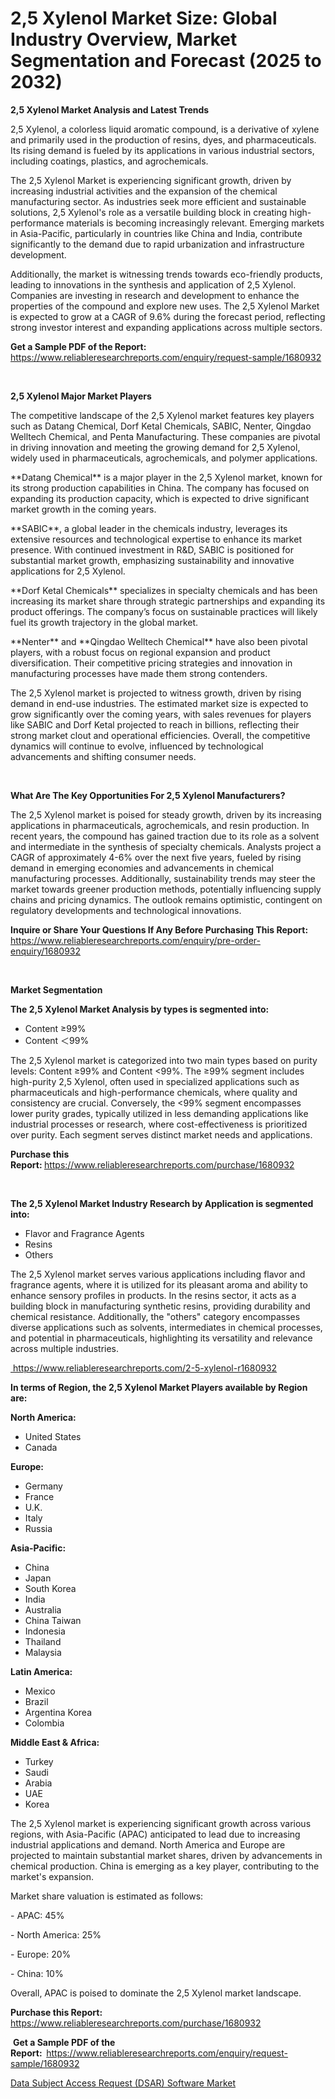 <p><h1>2,5 Xylenol Market Size: Global Industry Overview, Market Segmentation and Forecast (2025 to 2032)</h1></p><p><strong>2,5 Xylenol Market Analysis and Latest Trends</strong></p>
<p><p>2,5 Xylenol, a colorless liquid aromatic compound, is a derivative of xylene and primarily used in the production of resins, dyes, and pharmaceuticals. Its rising demand is fueled by its applications in various industrial sectors, including coatings, plastics, and agrochemicals.</p><p>The 2,5 Xylenol Market is experiencing significant growth, driven by increasing industrial activities and the expansion of the chemical manufacturing sector. As industries seek more efficient and sustainable solutions, 2,5 Xylenol's role as a versatile building block in creating high-performance materials is becoming increasingly relevant. Emerging markets in Asia-Pacific, particularly in countries like China and India, contribute significantly to the demand due to rapid urbanization and infrastructure development.</p><p>Additionally, the market is witnessing trends towards eco-friendly products, leading to innovations in the synthesis and application of 2,5 Xylenol. Companies are investing in research and development to enhance the properties of the compound and explore new uses. The 2,5 Xylenol Market is expected to grow at a CAGR of 9.6% during the forecast period, reflecting strong investor interest and expanding applications across multiple sectors.</p></p>
<p><strong>Get a Sample PDF of the Report:&nbsp;</strong> <a href="https://www.reliableresearchreports.com/enquiry/request-sample/1680932?utm_campaign=2201&utm_medium=2&utm_source=Github&utm_content=ia&utm_term=24032025&utm_id=25-xylenol">https://www.reliableresearchreports.com/enquiry/request-sample/1680932</a></p>
<p>&nbsp;</p>
<p><strong>2,5 Xylenol Major Market Players</strong></p>
<p><p>The competitive landscape of the 2,5 Xylenol market features key players such as Datang Chemical, Dorf Ketal Chemicals, SABIC, Nenter, Qingdao Welltech Chemical, and Penta Manufacturing. These companies are pivotal in driving innovation and meeting the growing demand for 2,5 Xylenol, widely used in pharmaceuticals, agrochemicals, and polymer applications.</p><p>**Datang Chemical** is a major player in the 2,5 Xylenol market, known for its strong production capabilities in China. The company has focused on expanding its production capacity, which is expected to drive significant market growth in the coming years. </p><p>**SABIC**, a global leader in the chemicals industry, leverages its extensive resources and technological expertise to enhance its market presence. With continued investment in R&D, SABIC is positioned for substantial market growth, emphasizing sustainability and innovative applications for 2,5 Xylenol. </p><p>**Dorf Ketal Chemicals** specializes in specialty chemicals and has been increasing its market share through strategic partnerships and expanding its product offerings. The company’s focus on sustainable practices will likely fuel its growth trajectory in the global market.</p><p>**Nenter** and **Qingdao Welltech Chemical** have also been pivotal players, with a robust focus on regional expansion and product diversification. Their competitive pricing strategies and innovation in manufacturing processes have made them strong contenders.</p><p>The 2,5 Xylenol market is projected to witness growth, driven by rising demand in end-use industries. The estimated market size is expected to grow significantly over the coming years, with sales revenues for players like SABIC and Dorf Ketal projected to reach in billions, reflecting their strong market clout and operational efficiencies. Overall, the competitive dynamics will continue to evolve, influenced by technological advancements and shifting consumer needs.</p></p>
<p>&nbsp;</p>
<p><strong>What Are The Key Opportunities For 2,5 Xylenol Manufacturers?</strong></p>
<p><p>The 2,5 Xylenol market is poised for steady growth, driven by its increasing applications in pharmaceuticals, agrochemicals, and resin production. In recent years, the compound has gained traction due to its role as a solvent and intermediate in the synthesis of specialty chemicals. Analysts project a CAGR of approximately 4-6% over the next five years, fueled by rising demand in emerging economies and advancements in chemical manufacturing processes. Additionally, sustainability trends may steer the market towards greener production methods, potentially influencing supply chains and pricing dynamics. The outlook remains optimistic, contingent on regulatory developments and technological innovations.</p></p>
<p><strong>Inquire or Share Your Questions If Any Before Purchasing This Report:</strong> <a href="https://www.reliableresearchreports.com/enquiry/pre-order-enquiry/1680932?utm_campaign=2201&utm_medium=2&utm_source=Github&utm_content=ia&utm_term=24032025&utm_id=25-xylenol">https://www.reliableresearchreports.com/enquiry/pre-order-enquiry/1680932</a></p>
<p>&nbsp;</p>
<p><strong>Market Segmentation</strong></p>
<p><strong>The 2,5 Xylenol Market Analysis by types is segmented into:</strong></p>
<p><ul><li>Content ≥99%</li><li>Content ＜99%</li></ul></p>
<p><p>The 2,5 Xylenol market is categorized into two main types based on purity levels: Content ≥99% and Content <99%. The ≥99% segment includes high-purity 2,5 Xylenol, often used in specialized applications such as pharmaceuticals and high-performance chemicals, where quality and consistency are crucial. Conversely, the <99% segment encompasses lower purity grades, typically utilized in less demanding applications like industrial processes or research, where cost-effectiveness is prioritized over purity. Each segment serves distinct market needs and applications.</p></p>
<p><strong>Purchase this Report:&nbsp;</strong><a href="https://www.reliableresearchreports.com/purchase/1680932?utm_campaign=2201&utm_medium=2&utm_source=Github&utm_content=ia&utm_term=24032025&utm_id=25-xylenol">https://www.reliableresearchreports.com/purchase/1680932</a></p>
<p>&nbsp;</p>
<p><strong>The 2,5 Xylenol Market Industry Research by Application is segmented into:</strong></p>
<p><ul><li>Flavor and Fragrance Agents</li><li>Resins</li><li>Others</li></ul></p>
<p><p>The 2,5 Xylenol market serves various applications including flavor and fragrance agents, where it is utilized for its pleasant aroma and ability to enhance sensory profiles in products. In the resins sector, it acts as a building block in manufacturing synthetic resins, providing durability and chemical resistance. Additionally, the "others" category encompasses diverse applications such as solvents, intermediates in chemical processes, and potential in pharmaceuticals, highlighting its versatility and relevance across multiple industries.</p></p>
<p><a href="https://www.reliableresearchreports.com/2-5-xylenol-r1680932?utm_campaign=2201&utm_medium=2&utm_source=Github&utm_content=ia&utm_term=24032025&utm_id=25-xylenol">&nbsp;https://www.reliableresearchreports.com/2-5-xylenol-r1680932</a></p>
<p><strong>In terms of Region, the 2,5 Xylenol Market Players available by Region are:</strong></p>
<p>
    <p> <strong> North America: </strong>
        <ul>
            <li>United States</li>
            <li>Canada</li>
        </ul>
        </p> 
    <p> <strong> Europe: </strong>
        <ul>
            <li>Germany</li>
            <li>France</li>
            <li>U.K.</li>
            <li>Italy</li>
            <li>Russia</li>
        </ul>
        </p> 
    <p> <strong> Asia-Pacific: </strong>
        <ul>
            <li>China</li>
            <li>Japan</li>
            <li>South Korea</li>
            <li>India</li>
            <li>Australia</li>
            <li>China Taiwan</li>
            <li>Indonesia</li>
            <li>Thailand</li>
            <li>Malaysia</li>
        </ul>
        </p> 
    <p> <strong> Latin America: </strong>
        <ul>
            <li>Mexico</li>
            <li>Brazil</li>
            <li>Argentina Korea</li>
            <li>Colombia</li>
        </ul>
        </p> 
    <p> <strong> Middle East & Africa: </strong>
        <ul>
            <li>Turkey</li>
            <li>Saudi</li>
            <li>Arabia</li>
            <li>UAE</li>
            <li>Korea</li>
        </ul>
    </p>
    </p>
<p><p>The 2,5 Xylenol market is experiencing significant growth across various regions, with Asia-Pacific (APAC) anticipated to lead due to increasing industrial applications and demand. North America and Europe are projected to maintain substantial market shares, driven by advancements in chemical production. China is emerging as a key player, contributing to the market's expansion. </p><p>Market share valuation is estimated as follows: </p><p>- APAC: 45%</p><p>- North America: 25%</p><p>- Europe: 20%</p><p>- China: 10%</p><p>Overall, APAC is poised to dominate the 2,5 Xylenol market landscape.</p></p>
<p><strong>Purchase this Report: </strong><a href="https://www.reliableresearchreports.com/purchase/1680932?utm_campaign=2201&utm_medium=2&utm_source=Github&utm_content=ia&utm_term=24032025&utm_id=25-xylenol">https://www.reliableresearchreports.com/purchase/1680932</a></p>
<p>&nbsp;<strong>Get a Sample PDF of the Report:&nbsp;&nbsp;</strong><a href="https://www.reliableresearchreports.com/enquiry/request-sample/1680932?utm_campaign=2201&utm_medium=2&utm_source=Github&utm_content=ia&utm_term=24032025&utm_id=25-xylenol">https://www.reliableresearchreports.com/enquiry/request-sample/1680932</a></p>
<p><strong></strong></p>
<p><p><a href="https://github.com/JakirUddin651/Market-Research-Report-List-2/blob/main/data-subject-access-request-dsar-software-market.md?utm_campaign=2201&utm_medium=2&utm_source=Github&utm_content=ia&utm_term=24032025&utm_id=25-xylenol">Data Subject Access Request (DSAR) Software Market</a></p></p>